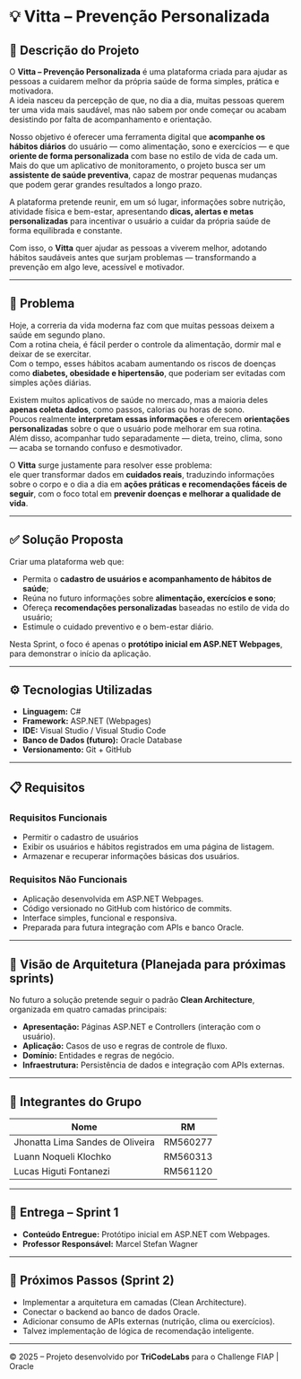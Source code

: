 # 💡 Vitta – Prevenção Personalizada

## 🧩 Descrição do Projeto
O **Vitta – Prevenção Personalizada** é uma plataforma criada para ajudar as pessoas a cuidarem melhor da própria saúde de forma simples, prática e motivadora.  
A ideia nasceu da percepção de que, no dia a dia, muitas pessoas querem ter uma vida mais saudável, mas não sabem por onde começar ou acabam desistindo por falta de acompanhamento e orientação.

Nosso objetivo é oferecer uma ferramenta digital que **acompanhe os hábitos diários** do usuário — como alimentação, sono e exercícios — e que **oriente de forma personalizada** com base no estilo de vida de cada um.  
Mais do que um aplicativo de monitoramento, o projeto busca ser um **assistente de saúde preventiva**, capaz de mostrar pequenas mudanças que podem gerar grandes resultados a longo prazo.

A plataforma pretende reunir, em um só lugar, informações sobre nutrição, atividade física e bem-estar, apresentando **dicas, alertas e metas personalizadas** para incentivar o usuário a cuidar da própria saúde de forma equilibrada e constante.

Com isso, o **Vitta** quer ajudar as pessoas a viverem melhor, adotando hábitos saudáveis antes que surjam problemas — transformando a prevenção em algo leve, acessível e motivador.

---

## 🎯 Problema
Hoje, a correria da vida moderna faz com que muitas pessoas deixem a saúde em segundo plano.  
Com a rotina cheia, é fácil perder o controle da alimentação, dormir mal e deixar de se exercitar.  
Com o tempo, esses hábitos acabam aumentando os riscos de doenças como **diabetes, obesidade e hipertensão**, que poderiam ser evitadas com simples ações diárias.

Existem muitos aplicativos de saúde no mercado, mas a maioria deles **apenas coleta dados**, como passos, calorias ou horas de sono.  
Poucos realmente **interpretam essas informações** e oferecem **orientações personalizadas** sobre o que o usuário pode melhorar em sua rotina.  
Além disso, acompanhar tudo separadamente — dieta, treino, clima, sono — acaba se tornando confuso e desmotivador.

O **Vitta** surge justamente para resolver esse problema:  
ele quer transformar dados em **cuidados reais**, traduzindo informações sobre o corpo e o dia a dia em **ações práticas e recomendações fáceis de seguir**, com o foco total em **prevenir doenças e melhorar a qualidade de vida**.

---

## ✅ Solução Proposta
Criar uma plataforma web que:
- Permita o **cadastro de usuários e acompanhamento de hábitos de saúde**;
- Reúna no futuro informações sobre **alimentação, exercícios e sono**;
- Ofereça **recomendações personalizadas** baseadas no estilo de vida do usuário;
- Estimule o cuidado preventivo e o bem-estar diário.

Nesta Sprint, o foco é apenas o **protótipo inicial em ASP.NET Webpages**, para demonstrar o início da aplicação.

---

## ⚙️ Tecnologias Utilizadas
- **Linguagem:** C#  
- **Framework:** ASP.NET (Webpages)  
- **IDE:** Visual Studio / Visual Studio Code  
- **Banco de Dados (futuro):** Oracle Database  
- **Versionamento:** Git + GitHub  

---

## 📋 Requisitos

### Requisitos Funcionais
- Permitir o cadastro de usuários
- Exibir os usuários e hábitos registrados em uma página de listagem.  
- Armazenar e recuperar informações básicas dos usuários.  

### Requisitos Não Funcionais
- Aplicação desenvolvida em ASP.NET Webpages.  
- Código versionado no GitHub com histórico de commits.  
- Interface simples, funcional e responsiva.  
- Preparada para futura integração com APIs e banco Oracle.

---

## 🧠 Visão de Arquitetura (Planejada para próximas sprints)
No futuro a solução pretende seguir o padrão **Clean Architecture**, organizada em quatro camadas principais:

- **Apresentação:** Páginas ASP.NET e Controllers (interação com o usuário).  
- **Aplicação:** Casos de uso e regras de controle de fluxo.  
- **Domínio:** Entidades e regras de negócio.  
- **Infraestrutura:** Persistência de dados e integração com APIs externas.  

---

## 👥 Integrantes do Grupo
| Nome | RM |
|------|-------------------|
| Jhonatta Lima Sandes de Oliveira | RM560277 |
| Luann Noqueli Klochko | RM560313 | 
| Lucas Higuti Fontanezi | RM561120 |

---

## 📅 Entrega – Sprint 1
- **Conteúdo Entregue:** Protótipo inicial em ASP.NET com Webpages.  
- **Professor Responsável:** Marcel Stefan Wagner

---

## 🚀 Próximos Passos (Sprint 2)
- Implementar a arquitetura em camadas (Clean Architecture).  
- Conectar o backend ao banco de dados Oracle.  
- Adicionar consumo de APIs externas (nutrição, clima ou exercícios).  
- Talvez implementação de lógica de recomendação inteligente.

---

© 2025 – Projeto desenvolvido por **TriCodeLabs** para o Challenge FIAP | Oracle
